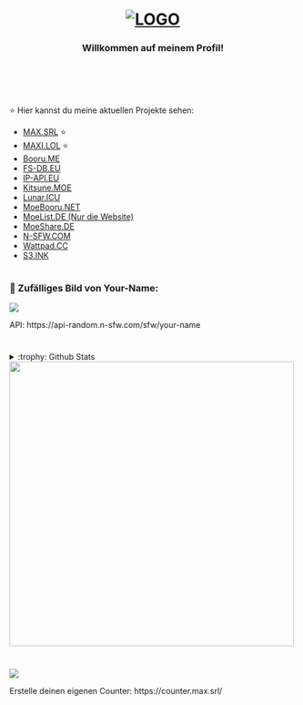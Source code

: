 <div align="center">
  <h1><a href="#" target="_blank"><img alt="LOGO" src="https://maxi.lol/data/img/banner-v1.png"></a></h1>
   <h3>Willkommen auf meinem Profil!</h3></br></br>
  </div>
</div>

<h1></h1>

:star: Hier kannst du meine aktuellen Projekte sehen:
- [MAX.SRL](https://max.srl) :star:
- [MAXI.LOL](https://maxi.lol) :star:
- [Booru.ME](https://booru.me)
- [FS-DB.EU](https://fs-db.eu)
- [IP-API.EU](https://ip-api.eu)
- [Kitsune.MOE](https://kitsune.moe)
- [Lunar.ICU](https://lunar.icu)
- [MoeBooru.NET](https://moebooru.net)
- [MoeList.DE (Nur die Website)](https://moelist.net)
- [MoeShare.DE](https://moeshare.de)
- [N-SFW.COM](https://n-sfw.com)
- [Wattpad.CC](https://wattpad.cc)
- [S3.INK](https://s3.ink)

<h1></h1>
<h3>🌠 Zufälliges Bild von Your-Name:</h2>
<img src="https://api-random.n-sfw.com/sfw/your-name">
<p>API: https://api-random.n-sfw.com/sfw/your-name</p>
<h1></h1>

<details>
<summary>:trophy: Github Stats</summary>
<img src="https://bad-apple-github-readme.vercel.app/api?show_bg=1&username=maximiliangt500">
<img src="https://github-profile-trophy.vercel.app/?username=maximiliangt500">
</details>

<!--START_SECTION:waka-->
<!--END_SECTION:waka-->

<img src="https://img.anili.st/user/611425" width="500">
<h1></h1>
<img src="https://counter.max.srl/get/@maximiliangt500?theme=asoul">
<p>Erstelle deinen eigenen Counter: https://counter.max.srl/</p>
